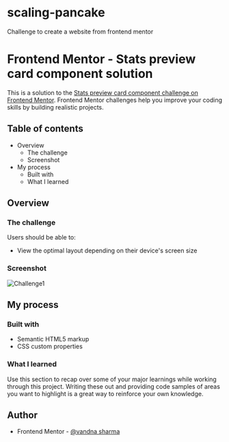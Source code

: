 # scaling-pancake
Challenge to create a website from frontend mentor
# Frontend Mentor - Stats preview card component solution

This is a solution to the [Stats preview card component challenge on Frontend Mentor](https://www.frontendmentor.io/challenges/stats-preview-card-component-8JqbgoU62). Frontend Mentor challenges help you improve your coding skills by building realistic projects. 

## Table of contents

- Overview
  - The challenge
  - Screenshot
- My process
  - Built with
  - What I learned


## Overview

### The challenge

Users should be able to:

- View the optimal layout depending on their device's screen size

### Screenshot
![Challenge1](https://user-images.githubusercontent.com/86317804/123607562-a3472f00-d81b-11eb-983a-1fdb1ec45945.PNG)

## My process

### Built with

- Semantic HTML5 markup
- CSS custom properties

### What I learned

Use this section to recap over some of your major learnings while working through this project. Writing these out and providing code samples of areas you want to highlight is a great way to reinforce your own knowledge.

## Author

- Frontend Mentor - [@vandna sharma](https://www.frontendmentor.io/profile/vandnasharma26)
